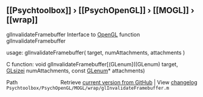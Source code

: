 ## [[Psychtoolbox]] &#8250; [[PsychOpenGL]] &#8250; [[MOGL]] &#8250; [[wrap]]

glInvalidateFramebuffer  Interface to [OpenGL](OpenGL) function glInvalidateFramebuffer  
  
usage:  glInvalidateFramebuffer( target, numAttachments, attachments )  
  
C function:  void glInvalidateFramebuffer[(GLenum]((GLenum) target, [GLsizei](GLsizei) numAttachments, const [GLenum](GLenum)\* attachments)  




<div class="code_header" style="text-align:right;">
  <span style="float:left;">Path&nbsp;&nbsp;</span> <span class="counter">Retrieve <a href=
  "https://raw.github.com/Psychtoolbox-3/Psychtoolbox-3/beta/Psychtoolbox/PsychOpenGL/MOGL/wrap/glInvalidateFramebuffer.m">current version from GitHub</a> | View <a href=
  "https://github.com/Psychtoolbox-3/Psychtoolbox-3/commits/beta/Psychtoolbox/PsychOpenGL/MOGL/wrap/glInvalidateFramebuffer.m">changelog</a></span>
</div>
<div class="code">
  <code>Psychtoolbox/PsychOpenGL/MOGL/wrap/glInvalidateFramebuffer.m</code>
</div>

